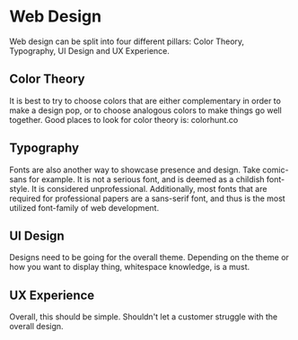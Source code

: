 # Web Design 

Web design can be split into four different pillars: Color Theory, Typography, UI Design and UX Experience.

## Color Theory

It is best to try to choose colors that are either complementary in order to make a design pop, or to choose analogous colors to make things go well together.
Good places to look for color theory is: colorhunt.co

## Typography

Fonts are also another way to showcase presence and design. Take comic-sans for example. It is not a serious font, and is deemed as a childish font-style.
It is considered unprofessional. Additionally, most fonts that are required for professional papers are a sans-serif font, and thus is the most utilized font-family of web
development.

## UI Design

Designs need to be going for the overall theme. Depending on the theme or how you want to display thing, whitespace knowledge, is a must.

## UX Experience

Overall, this should be simple. Shouldn't let a customer struggle with the overall design. 